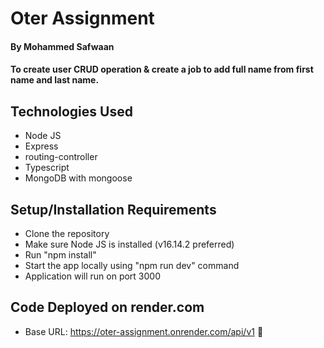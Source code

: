 # Oter Assignment

#### By Mohammed Safwaan

#### To create user CRUD operation & create a job to add full name from first name and last name.

## Technologies Used

* Node JS
* Express
* routing-controller
* Typescript
* MongoDB with mongoose

## Setup/Installation Requirements

* Clone the repository
* Make sure Node JS is installed (v16.14.2 preferred)
* Run "npm install"
* Start the app locally using "npm run dev" command
* Application will run on port 3000

## Code Deployed on render.com

* Base URL: https://oter-assignment.onrender.com/api/v1 🚀
